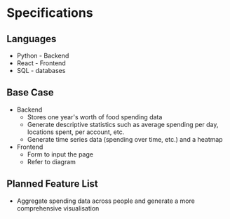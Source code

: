# Specifications

## Languages
* Python - Backend
* React - Frontend
* SQL - databases

## Base Case
* Backend
  * Stores one year's worth of food spending data
  * Generate descriptive statistics such as average spending per day, locations spent, per account, etc.
  * Generate time series data (spending over time, etc.) and a heatmap
* Frontend
  * Form to input the page
  * Refer to diagram

## Planned Feature List
* Aggregate spending data across people and generate a more comprehensive visualisation
